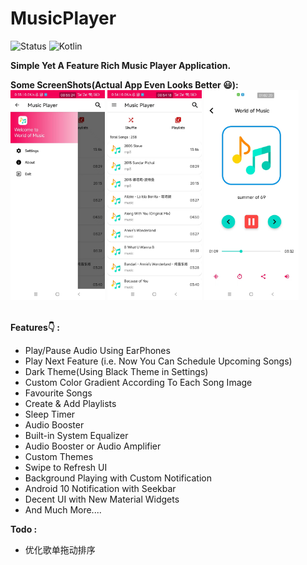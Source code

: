 # MusicPlayer
![Status](https://img.shields.io/badge/Status-Active-brightgreen)
![Kotlin](https://img.shields.io/badge/Kotlin-100%25-brightgreen)

<b>Simple Yet A Feature Rich Music Player Application.</b></br>


<b>Some ScreenShots(Actual App Even Looks Better 😃):</b></br>
<img src="https://github.com/xuhuabao/MusicPlayer/blob/master/music_player_screenshots/01.jpg" width=30% height=30%/>
<img src="https://github.com/xuhuabao/MusicPlayer/blob/master/music_player_screenshots/02.jpg" width=30% height=30%/>
<img src="https://github.com/xuhuabao/MusicPlayer/blob/master/music_player_screenshots/03.jpg" width=30% height=30%/>
<br>
<br>
  
 <b>Features👇 : </b>
<ul>
<li>Play/Pause Audio Using EarPhones
<li>Play Next Feature (i.e. Now You Can Schedule Upcoming Songs)
<li>Dark Theme(Using Black Theme in Settings)
<li>Custom Color Gradient According To Each Song Image
<li>Favourite Songs
<li>Create & Add Playlists
<li>Sleep Timer
<li>Audio Booster
<li>Built-in System Equalizer
<li>Audio Booster or Audio Amplifier
<li>Custom Themes
<li>Swipe to Refresh UI
<li>Background Playing with Custom Notification
<li>Android 10 Notification with Seekbar
<li>Decent UI with New Material Widgets
<li>And Much More....
</ul>

<b>Todo : </b>
<ul>
<li> 优化歌单拖动排序
</ul>